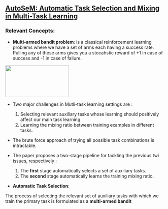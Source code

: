 ## [AutoSeM: Automatic Task Selection and Mixing in Multi-Task Learning](https://arxiv.org/abs/1904.04153)

### Relevant Concepts:
  * **Multi-armed bandit problem**: is a classical reinforcement learning problems where we have a set of arms each having a success rate. Pulling any of these arms gives you a stocahstic reward of +1 in case of success and -1 in case of failure.
  
  <img src='https://cdn-images-1.medium.com/max/1600/1*Tt8A6mP98ibBlrlFD5UJxg.png' width="200" height="100">


* Two major challenges in Mutli-task learning settings are : 
  1. Selecting relevant auxiliary tasks whose learning should positively affect our main task learning.
  2. Learning the mixing ratio between training examples in different tasks.
  
* The brute force approach of trying all possible task combinations is intractable.
* The paper proposes a two-stage pipeline for tackling the previous twi issues, respectively :
  1. The **first** stage automatically selects a set of auxiliary tasks.
  2. The **second** stage automatically learns the training mixing ratio.
  
  
 * **Automatic Task Selection**: 
 
  The process of selecting the relevant set of auxiliary tasks with which we train the primary task is formulated as a **multi-armed bandit**
  
 
  
  
  
  

